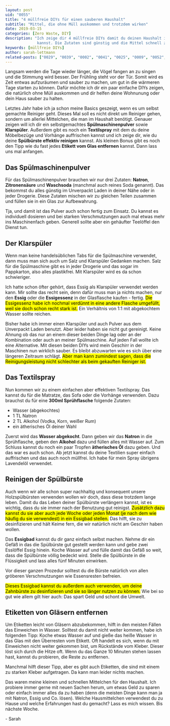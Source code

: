 ```yaml
---
layout: post
uid: "0055"
title: "4 müllfreie DIYs für einen sauberen Haushalt"
subtitle: "Mittel, die ohne Müll auskommen und trotzdem wirken"
date: 2019-03-15
categories: [Zero Waste, DIY]
description: "Ich zeige dir 4 müllfreie DIYs damit du deinen Haushalt immer schön sauber halten
              kannst. Die Zutaten sind günstig und die Mittel schnell zusammengemischt."
keywords: [müllfreie DIYs]
author: sarah-lettmann
related-posts: ["0029", "0039", "0002", "0041", "0025", "0009", "0052", "0022", "0028"]
---
```


Langsam werden die Tage wieder länger, die Vögel fangen an zu singen und die Stimmung wird besser. Der Frühling steht vor der Tür. Somit wird es Zeit entwas aufzuräumen und sauber zu machen, um gut in die wärmeren Tage starten zu können. Dafür möchte ich dir ein paar einfache DIYs zeigen, die natürlich ohne Müll auskommen und dir helfen deine Wohnunung oder dein Haus sauber zu halten.

Letztes Jahr habe ich ja schon meine Basics geszeigt, wenn es um selbst gemachte Reiniger geht. Dieses Mal soll es nicht direkt um Reiniger gehen, sondern um allerlei Mittelchen, die man im Haushalt benötigt. Genauer zeigen will ich dir ein selbstgemachtes **Spülmaschinenpulver** sowie **Klarspüler**. Außerdem gibt es noch ein **Textilspray** mit dem du deine Möbelbezüge und Vorhänge auffrischen kannst und ich zeige dir, wie du deine **Spülbürste effektiv reinigen** kannst. Als kleinen Bonus gibt es noch den Tipp wie du fast jedes **Etikett vom Glas entfernen** kannst. Dann lass uns mal anfangen.

## Das Spülmaschinen&shy;pulver
Für das Spülmaschinenpulver brauchen wir nur drei Zutaten: **Natron**, **Zitronensäure** und **Waschsoda** (manchmal auch reines Soda genannt). Das bekommst du alles günstig im Unverpackt Laden in deiner Nähe oder in jeder Drogerie. Diese Zutaten mischen wir zu gleichen Teilen zusammen und füllen sie in ein Glas zur Aufbewahrung.

Tja, und damit ist das Pulver auch schon fertig zum Einsatz. Du kannst es individuell dosieren und bei starken Verschmutzungen auch mal etwas mehr ins Maschinenfach geben. Generell sollte aber ein gehäufter Teelöffel den Dienst tun.

## Der Klarspüler
Wenn man keine handelsüblichen Tabs für die Spülmaschine verwendet, dann muss man sich auch um Salz und Klarspüler Gedanken machen. Salz für die Spülmaschine gibt es in jeder Drogerie und das sogar im Pappkarton, also alles plastikfrei. Mit Klarspüler wird es da schon schwieriger.

Ich hatte schon öfter gehört, dass Essig als Klarspüler verwendet werden kann. Mir sollte das recht sein, denn dafür muss man ja nichts machen, nur den **Essig** oder die **Essigessenz** in der Glasflasche kaufen - fertig. <mark>Die Essigessenz habe ich nochmal verdünnt in eine andere Flasche umgefüllt, weil sie doch schon recht stark ist.</mark> Ein Verhältnis von 1:1 mit abgekochtem Wasser sollte reichen.

Bisher habe ich immer einen Klarspüler und auch Pulver aus dem Unverpackt Laden benutzt. Aber leider haben sie nicht gut gereinigt. Keine Ahnung ob das nur an einem dieser beiden Dinge lag oder an der Kombination oder auch an meiner Spülmaschine. Auf jeden Fall wollte ich eine Alternative. Mit diesen beiden DIYs wird mein Geschirr in der Maschinen nun wirklich sauber. Es bleibt abzuwarten wie es sich über eine längeren Zeitraum schlägt. <mark>Aber man kann zumindest sagen, dass die Reinigungsleistung nicht schlechter als beim gekauften Reiniger ist.</mark>

## Das Textilspray
Nun kommen wir zu einem einfachen aber effektiven Textilspray. Das kannst du für die Matratze, das Sofa oder die Vorhänge verwenden. Dazu brauchst du für eine **300ml Sprühflasche** folgende Zutaten:
- Wasser (abgekochtes)
- 1 TL Natron
- 2 TL Alkohol (Vodka, Korn, weißer Rum)
- ein ätherisches Öl deiner Wahl

Zuerst wird das **Wasser abgekocht**. Dann geben wir das **Natron** in die Sprühflasche, geben den **Alkohol** dazu und füllen alles mit Wasser auf. Zum Schluss kannst du noch ein paar Tropfen **ätherisches Öl** dazu geben. Und das war es auch schon. Ab jetzt kannst du deine Textilien super einfach auffrischen und das auch noch müllfrei. Ich habe für mein Spray übrigens Lavendelöl verwendet.

## Reinigen der Spülbürste
Auch wenn wir alle schon super nachhaltig und konsequent unsere Holzspülbürsten verwenden wollen wir doch, dass diese trotzdem lange leben. Damit du das Leben deiner Spülbürste verlängern kannst, ist es wichtig, dass du sie immer nach der Benutzung gut reinigst. <mark>Zusätzlich dazu kannst du sie aber auch jede Woche oder jeden Monat (je nach dem wie häufig du sie verwendest) in ein Essigbad stellen.</mark> Das hilft, sie zu desinfizieren und hält Keime fern, die wir natürlich nicht am Geschirr haben wollen.

Das **Essigbad** kannst du dir ganz einfach selbst machen. Nehme dir ein Gefäß in das die Spülbürste gut gestellt werden kann und gebe zwei Esslöffel Essig hinein. Koche Wasser auf und fülle damit das Gefäß so weit, dass die Spülbürste völlig bedeckt wird. Stelle die Spülbürste in die Flüssigkeit und lass alles fünf Minuten einwirken.

Vor dieser ganzen Prozedur solltest du die Bürste natürlich von allen gröberen Verschmutzungen wie Essensresten befreien.

<mark>Dieses Essigbad kannst du außerdem auch verwenden, um deine Zahnbürste zu desinfizieren und sie so länger nutzen zu können.</mark> Wie bei so gut wie allem gilt hier auch: Das spart Geld und schont die Umwelt.

## Etiketten von Gläsern entfernen
Um Etiketten leicht von Gläsern abzubekommen, hilft in den meisten Fällen das Einweichen in Wasser. Solltest du damit nicht weiter kommen, habe ich folgenden Tipp: Koche etwas Wasser auf und gieße das heiße Wasser in das Glas mit den Überresten vom Etikett. Oft handelt es sich, wenn du mit Einweichen nicht weiter gekommen bist, um Rückstände vom Kleber. Dieser löst sich durch die Hitze oft. Wenn du das Ganze 10 Minuten stehen lassen hast, kannst du probieren, die Reste zu entfernen.

Manchmal hilft dieser Tipp, aber es gibt auch Etiketten, die sind mit einem zu starken Kleber aufgetragen. Da kann man leider nichts machen.

Das waren meine kleinen und schnellen Mittelchen für den Haushalt. Ich probiere immer gerne mit neuen Sachen herum, um etwas Geld zu sparen oder einfach immer alles da zu haben (denn die meisten Dinge kann man ja mit Natron, Essig und Co. lösen). Welche Hausmittelchen verwendest du zu Hause und welche Erfahrungen hast du gemacht? Lass es mich wissen.
Bis nächste Woche.

\- Sarah
